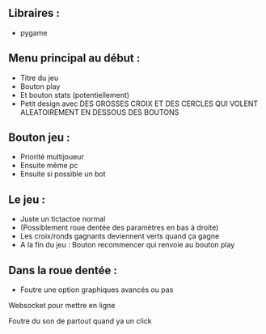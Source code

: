 ## Libraires : 
- pygame

## Menu principal au début :
- Titre du jeu
- Bouton play
- Et bouton stats (potentiellement)
- Petit design avec DES GROSSES CROIX ET DES CERCLES QUI VOLENT ALEATOIREMENT EN DESSOUS DES BOUTONS

## Bouton jeu :
- Priorité multijoueur
- Ensuite même pc
- Ensuite si possible un bot

## Le jeu :
- Juste un tictactoe normal
- (Possiblement roue dentée des paramètres en bas à droite)
- Les croix/ronds gagnants deviennent verts quand ça gagne
- A la fin du jeu : Bouton recommencer qui renvoie au bouton play

## Dans la roue dentée :
- Foutre une option graphiques avancés ou pas

Websocket pour mettre en ligne

Foutre du son de partout quand ya un click
